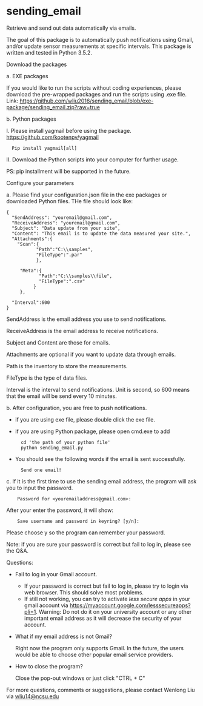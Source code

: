 # sending_email
Retrieve and send out data automatically via emails.


The goal of this package is to automatically push notifications using Gmail, and/or update sensor measurements at specific intervals.
This package is written and tested in Python 3.5.2.  


Download the packages


a. EXE packages

   If you would like to run the scripts without coding experiences, please download the pre-wrapped packages and run the scripts using .exe file.
   Link: https://github.com/wliu2016/sending_email/blob/exe-package/sending_email.zip?raw=true
   
b. Python packages

   I. Please install yagmail before using the package. https://github.com/kootenpv/yagmail
   
      Pip install yagmail[all]
      
   II. Download the Python scripts into your computer for further usage.
   
   PS: pip installment will be supported in the future. 
   
Configure your parameters

a. Please find your configuration.json file in the exe packages or downloaded Python files.  THe file should look like:

    {
      "SendAddress": "youremail@gmail.com",
      "ReceiveAddress": "youremail@gmail.com",
      "Subject": "Data update from your site",
      "Content": "This email is to update the data measured your site.",
      "Attachments":{
        "Scan":{
               "Path":"C:\\samples",
               "FileType":".par"
               },
    
         "Meta":{
                "Path":"C:\\samples\\file",
                "FileType":".csv"
              }
         },
  
      "Interval":600
    }
   
   SendAddress is the email address you use to send notifications.
   
   ReceiveAddress is the email address to receive notifications.
   
   Subject and Content are those for emails.
   
   Attachments are optional if you want to update data through emails. 
   
   Path is the inventory to store the measurements.
   
   FileType is the type of data files. 
   
   Interval is the interval to send notifications. Unit is second, so 600 means that the email will be send every 10 minutes.
   
b. After configuration, you are free to push notifications.

* if you are using exe file, please double click the exe file.
* if you are using Python package, please open cmd.exe to add

        cd 'the path of your python file'
        python sending_email.py
* You should see the following words if the email is sent successfully. 
 
        Send one email! 

c. If it is the first time to use the sending email address, the program will ask you to input the password.  

        Password for <youremailaddress@gmail.com>:
   After your enter the password, it will show:
      
        Save username and password in keyring? [y/n]:
   Please choose y so the program can remember your password.
             
Note: if you are sure your password is correct but fail to log in, please see the Q&A.


 Questions:
- Fail to log in your Gmail account.

    * If your password is correct but fail to log in, please try to login via web browser. This should solve most problems.
    * If still not working, you can try to activate _less secure apps_ in your gmail account via https://myaccount.google.com/lesssecureapps?pli=1. 
Warning: Do not do it on your university account or any other important email address as it will decrease the security of your account. 

- What if my email address is not Gmail?

    Right now the program only supports Gmail.  In the future, the users would be able to choose other popular email service providers.

- How to close the program?

  Close the pop-out windows or just click "CTRL + C"

  
For more questions, comments or suggestions, please contact Wenlong Liu via wliu14@ncsu.edu
